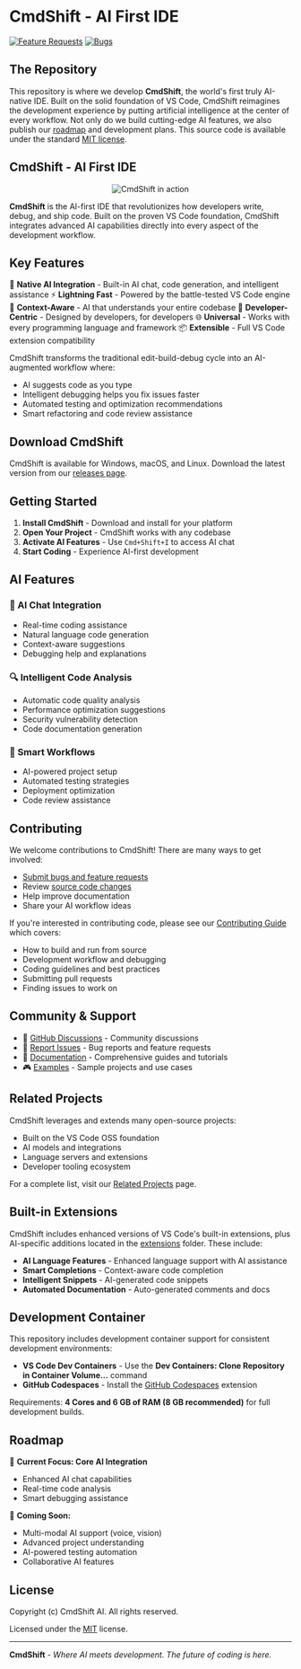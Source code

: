 # CmdShift - AI First IDE

[![Feature Requests](https://img.shields.io/github/issues/pranit2510/cmdshiftv3/feature-request.svg)](https://github.com/pranit2510/cmdshiftv3/issues?q=is%3Aopen+is%3Aissue+label%3Afeature-request+sort%3Areactions-%2B1-desc)
[![Bugs](https://img.shields.io/github/issues/pranit2510/cmdshiftv3/bug.svg)](https://github.com/pranit2510/cmdshiftv3/issues?utf8=✓&q=is%3Aissue+is%3Aopen+label%3Abug)

## The Repository

This repository is where we develop **CmdShift**, the world's first truly AI-native IDE. Built on the solid foundation of VS Code, CmdShift reimagines the development experience by putting artificial intelligence at the center of every workflow. Not only do we build cutting-edge AI features, we also publish our [roadmap](https://github.com/pranit2510/cmdshiftv3/wiki/Roadmap) and development plans. This source code is available under the standard [MIT license](https://github.com/pranit2510/cmdshiftv3/blob/main/LICENSE.txt).

## CmdShift - AI First IDE

<p align="center">
  <img alt="CmdShift in action" src="https://user-images.githubusercontent.com/35271042/118224532-3842c400-b438-11eb-923d-a5f66fa6785a.png">
</p>

**CmdShift** is the AI-first IDE that revolutionizes how developers write, debug, and ship code. Built on the proven VS Code foundation, CmdShift integrates advanced AI capabilities directly into every aspect of the development workflow.

## Key Features

🤖 **Native AI Integration** - Built-in AI chat, code generation, and intelligent assistance
⚡ **Lightning Fast** - Powered by the battle-tested VS Code engine
🎯 **Context-Aware** - AI that understands your entire codebase
🔧 **Developer-Centric** - Designed by developers, for developers
🌐 **Universal** - Works with every programming language and framework
📦 **Extensible** - Full VS Code extension compatibility

CmdShift transforms the traditional edit-build-debug cycle into an AI-augmented workflow where:
- AI suggests code as you type
- Intelligent debugging helps you fix issues faster
- Automated testing and optimization recommendations
- Smart refactoring and code review assistance

## Download CmdShift

CmdShift is available for Windows, macOS, and Linux. Download the latest version from our [releases page](https://github.com/pranit2510/cmdshiftv3/releases).

## Getting Started

1. **Install CmdShift** - Download and install for your platform
2. **Open Your Project** - CmdShift works with any codebase
3. **Activate AI Features** - Use `Cmd+Shift+I` to access AI chat
4. **Start Coding** - Experience AI-first development

## AI Features

### 🎯 AI Chat Integration
- Real-time coding assistance
- Natural language code generation
- Context-aware suggestions
- Debugging help and explanations

### 🔍 Intelligent Code Analysis
- Automatic code quality analysis
- Performance optimization suggestions
- Security vulnerability detection
- Code documentation generation

### 🚀 Smart Workflows
- AI-powered project setup
- Automated testing strategies
- Deployment optimization
- Code review assistance

## Contributing

We welcome contributions to CmdShift! There are many ways to get involved:

* [Submit bugs and feature requests](https://github.com/pranit2510/cmdshiftv3/issues)
* Review [source code changes](https://github.com/pranit2510/cmdshiftv3/pulls)
* Help improve documentation
* Share your AI workflow ideas

If you're interested in contributing code, please see our [Contributing Guide](CONTRIBUTING.md) which covers:

* How to build and run from source
* Development workflow and debugging
* Coding guidelines and best practices
* Submitting pull requests
* Finding issues to work on

## Community & Support

* 💬 [GitHub Discussions](https://github.com/pranit2510/cmdshiftv3/discussions) - Community discussions
* 🐛 [Report Issues](https://github.com/pranit2510/cmdshiftv3/issues) - Bug reports and feature requests
* 📖 [Documentation](https://github.com/pranit2510/cmdshiftv3/wiki) - Comprehensive guides and tutorials
* 🎮 [Examples](https://github.com/pranit2510/cmdshiftv3/tree/main/examples) - Sample projects and use cases

## Related Projects

CmdShift leverages and extends many open-source projects:

* Built on the VS Code OSS foundation
* AI models and integrations
* Language servers and extensions
* Developer tooling ecosystem

For a complete list, visit our [Related Projects](https://github.com/pranit2510/cmdshiftv3/wiki/Related-Projects) page.

## Built-in Extensions

CmdShift includes enhanced versions of VS Code's built-in extensions, plus AI-specific additions located in the [extensions](extensions) folder. These include:

* **AI Language Features** - Enhanced language support with AI assistance
* **Smart Completions** - Context-aware code completion
* **Intelligent Snippets** - AI-generated code snippets
* **Automated Documentation** - Auto-generated comments and docs

## Development Container

This repository includes development container support for consistent development environments:

* **VS Code Dev Containers** - Use the **Dev Containers: Clone Repository in Container Volume...** command
* **GitHub Codespaces** - Install the [GitHub Codespaces](https://marketplace.visualstudio.com/items?itemName=GitHub.codespaces) extension

Requirements: **4 Cores and 6 GB of RAM (8 GB recommended)** for full development builds.

## Roadmap

🎯 **Current Focus: Core AI Integration**
- Enhanced AI chat capabilities
- Real-time code analysis
- Smart debugging assistance

🚀 **Coming Soon:**
- Multi-modal AI support (voice, vision)
- Advanced project understanding
- AI-powered testing automation
- Collaborative AI features

## License

Copyright (c) CmdShift AI. All rights reserved.

Licensed under the [MIT](LICENSE.txt) license.

---

**CmdShift** - *Where AI meets development. The future of coding is here.*
